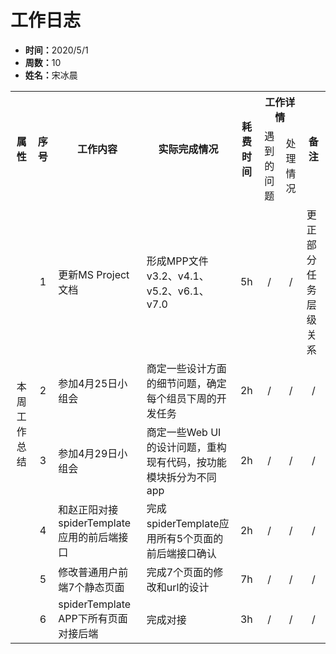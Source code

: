 <h1>工作日志</h1>
<ul>
    <li><strong>时间：</strong>2020/5/1</li>
    <li><strong>周数：</strong>10</li>
    <li><strong>姓名：</strong>宋冰晨</li>
</ul>
<table style="text-align:center">
  <tr>
    <th rowspan="2">属性</th>
    <th rowspan="2">序号</th>
    <th rowspan="2">工作内容</th>
    <th rowspan="2">实际完成情况</th>
    <th rowspan="2">耗费时间</th>
    <th colspan="2">工作详情</th>
    <th rowspan="2">备注</th>
  </tr>
  <tr>
    <td>遇到的问题</td>
    <td>处理情况</td>
  </tr>
  <tr>
    <td rowspan="6">本周工作总结</td>
    <td>1</td>
    <td style="text-align:left">更新MS Project文档</td>
    <td style="text-align:left">形成MPP文件v3.2、v4.1、v5.2、v6.1、v7.0</td>
    <td>5h</td>
    <td>/</td>
    <td>/</td>
    <td style="text-align:left">更正部分任务层级关系</td>
  </tr>
  <tr>
    <td>2</td>
    <td style="text-align:left">参加4月25日小组会</td>
    <td style="text-align:left">商定一些设计方面的细节问题，确定每个组员下周的开发任务</td>
    <td>2h</td>
    <td>/</td>
    <td>/</td>
    <td>/</td>
  </tr>
  <tr>
    <td>3</td>
    <td style="text-align:left">参加4月29日小组会</td>
    <td style="text-align:left">商定一些Web UI的设计问题，重构现有代码，按功能模块拆分为不同app</td>
    <td>2h</td>
    <td>/</td>
    <td>/</td>
    <td>/</td>
  </tr>
  <tr>
    <td>4</td>
    <td style="text-align:left">和赵正阳对接spiderTemplate应用的前后端接口</td>
    <td style="text-align:left">完成spiderTemplate应用所有5个页面的前后端接口确认</td>
    <td>2h</td>
    <td>/</td>
    <td>/</td>
    <td>/</td>
  </tr>
  <tr>
    <td>5</td>
    <td style="text-align:left">修改普通用户前端7个静态页面</td>
    <td style="text-align:left">完成7个页面的修改和url的设计</td>
    <td>7h</td>
    <td>/</td>
    <td>/</td>
    <td>/</td>
  </tr>
  <tr>
    <td>6</td>
    <td style="text-align:left">spiderTemplate APP下所有页面对接后端</td>
    <td style="text-align:left">完成对接</td>
    <td>3h</td>
    <td>/</td>
    <td>/</td>
    <td>/</td>
  </tr>
</table>
